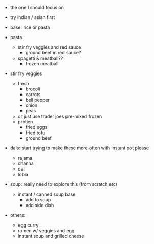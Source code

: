 - the one I should focus on
- try indian / asian first

- base: rice or pasta

- pasta
    - stir fry veggies and red sauce
        - ground beef in red sauce?
    - spagetti & meatball??
        - frozen meatball

- stir fry veggies
    - fresh
        - brocoli
        - carrots
        - bell pepper
        - onion
        - peas
    - or just use trader joes pre-mixed frozen
    - protien
        - fried eggs
        - fried tofu
        - ground beef

- dals: start trying to make these more often with instant pot please
    - rajama
    - channa
    - dal
    - lobia

- soup: really need to explore this (from scratch etc)
    - instant / canned soup base
        - add to soup
        - add side dish

- others:
    - egg curry
    - ramen w/ veggies and egg
    - instant soup and grilled cheese
